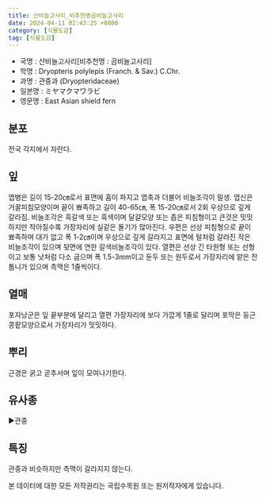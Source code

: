 ```yaml
---
title: 산비늘고사리_비추천명곰비늘고사리
date: 2024-04-11 02:43:25 +0800
category: [식물도감]
tag: [식물도감]
---
```




- 국명 : 산비늘고사리[비추천명 : 곰비늘고사리]
- 학명 : Dryopteris polylepis (Franch. & Sav.) C.Chr.
- 과명 : 관중과 (Dryopteridaceae)
- 일본명 : ミヤマクマワラビ
- 영문명 : East Asian shield fern


## 분포
전국 각지에서 자란다.
## 잎
엽병은 길이 15-20㎝로서 표면에 홈이 파지고 엽축과 더불어 비늘조각이 밀생. 엽신은 거꿀피침모양이며 끝이 뾰족하고 길이 40-65㎝, 폭 15-20㎝로서 2회 우상으로 깊게 갈라짐. 비늘조각은 흑갈색 또는 흑색이며 달걀모양 또는 좁은 피침형이고 큰것은 밋밋하지만 작아질수록 가장자리에 실같은 돌기가 많아진다. 우편은 선상 피침형으로 끝이 뾰족하며 대가 없고 폭 1-2㎝이며 우상으로 깊게 갈라지고 표면에 털처럼 갈라진 작은 비늘조각이 있으며 뒷면에 연한 갈색비늘조각이 있다. 열편은 선상 긴 타원형 또는 선형이고 보통 낫처럼 다소 굽으며 폭 1.5-3mm이고 둔두 또는 원두로서 가장자리에 얕은 잔톱니가 있으며 측맥은 1줄씩이다.
## 열매
포자낭군은 잎 끝부분에 달리고 열편 가장자리에 보다 가깝게 1줄로 달리며 포막은 둥근 콩팥모양으로서 가장자리가 밋밋하다.
## 뿌리
근경은 굵고 곧추서며 잎이 모여나기한다.
## 유사종
▶관중
## 특징
관중과 비슷하지만 측맥이 갈라지지 않는다.






본 데이터에 대한 모든 저작권리는 국립수목원 또는 원저작자에게 있습니다.
